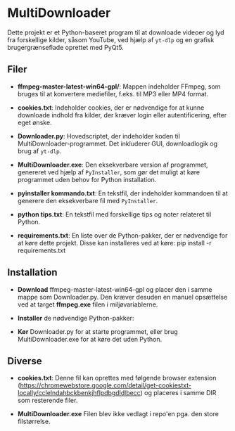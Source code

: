 # MultiDownloader

Dette projekt er et Python-baseret program til at downloade videoer og lyd fra forskellige kilder, såsom YouTube, ved hjælp af `yt-dlp` og en grafisk brugergrænseflade oprettet med PyQt5.

## Filer

- **ffmpeg-master-latest-win64-gpl/**: Mappen indeholder FFmpeg, som bruges til at konvertere mediefiler, f.eks. til MP3 eller MP4 format.
  
- **cookies.txt**: Indeholder cookies, der er nødvendige for at kunne downloade indhold fra kilder, der kræver login eller autentificering, efter eget ønske.
  
- **Downloader.py**: Hovedscriptet, der indeholder koden til MultiDownloader-programmet. Det inkluderer GUI, downloadlogik og brug af `yt-dlp`.

- **MultiDownloader.exe**: Den eksekverbare version af programmet, genereret ved hjælp af `PyInstaller`, som gør det muligt at køre programmet uden behov for Python installation.

- **pyinstaller kommando.txt**: En tekstfil, der indeholder kommandoen til at generere den eksekverbare fil med `PyInstaller`.

- **python tips.txt**: En tekstfil med forskellige tips og noter relateret til Python.

- **requirements.txt**: En liste over de Python-pakker, der er nødvendige for at køre dette projekt. Disse kan installeres ved at køre:
  pip install -r requirements.txt

## Installation

- **Download** ffmpeg-master-latest-win64-gpl og placer den i samme mappe som Downloader.py.
  Den kræver desuden en manuel opsættelse ved at target **ffmpeg.exe** filen i miljøvariablerne.
  
- **Installer** de nødvendige Python-pakker:
  
- **Kør** Downloader.py for at starte programmet, eller brug MultiDownloader.exe for at køre det uden Python.
  

## Diverse

- **cookies.txt**: Denne fil kan oprettes med følgende browser extension (https://chromewebstore.google.com/detail/get-cookiestxt-locally/cclelndahbckbenkjhflpdbgdldlbecc) og placeres i samme DIR som resterende filer.

- **MultiDownloader.exe** Filen blev ikke vedlagt i repo'en pga. den store filstørrelse.
